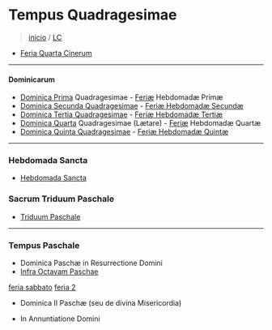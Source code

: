 # Tempus Quadragesimae
> [inicio](../README.md) / [LC](../LC.md)  

* [Feria Quarta Cinerum](./quadragesima/LTQ-C.md)

----

#### Dominicarum
* [Dominica Prima](./quadragesima/q01.md) Quadragesimae - [Feriæ](./quadragesima/q01.md#feriae) Hebdomadæ Primæ
* [Dominica Secunda Quadragesimae](./quadragesima/q02.md) - [Feriæ Hebdomadæ Secundæ](./quadragesima/q02.md#feriae)
* [Dominica Tertia Quadragesimae](./quadragesima/q03.md) - [Feriæ Hebdomadæ Tertiæ](./quadragesima/q03.md#feriae)
* [Dominica Quarta](./quadragesima/q04.md) Quadragesimae (Lætare) - [Feriæ](./quadragesima/q04.md#feriae) Hebdomadæ Quartæ
* [Dominica Quinta Quadragesimae](./quadragesima/q05.md) - [Feriæ Hebdomadæ Quintæ](./quadragesima/q05.md#feriae)

----

### Hebdomada Sancta  
* [Hebdomada Sancta](./quadragesima/LTQ-HS.md)  

### Sacrum Triduum Paschale  
* [Triduum Paschale](./quadragesima/LTQ-TR.md)  

----

### Tempus Paschale

* Dominica Paschæ in Resurrectione Domini
* [Infra Octavam Paschae](./paschale/LTP-O.md)

[feria sabbato](./paschale/LTP-3F.md#feria-sabbato)
[feria 2](./paschale/LTP-3F.md#feria-2)

* Dominica II Paschæ (seu de divina Misericordia)

- In Annuntiatione Domini